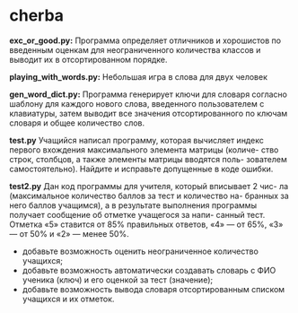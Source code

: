 # cherba

****exc_or_good.py**:** Программа определяет отличников и хорошистов по
введенным оценкам для неограниченного количества классов и выводит их в
отсортированном порядке.

**playing_with_words.py:** Небольшая игра в слова для двух человек

**gen_word_dict.py:** Программа генерирует ключи для словаря согласно шаблону
для каждого нового слова, введенного пользователем с клавиатуры, затем выводит
все значения отсортированного по ключам словаря и общее количество слов.

**test.py** Учащийся написал программу, которая вычисляет индекс
первого вхождения максимального элемента матрицы (количе-
ство строк, столбцов, а также элементы матрицы вводятся поль-
зователем самостоятельно). Найдите и исправьте допущенные
в коде ошибки.

**test2.py** Дан код программы для учителя, который вписывает 2 чис-
ла (максимальное количество баллов за тест и количество на-
бранных за него баллов учащимся), а в результате выполнения
программы получает сообщение об отметке учащегося за напи-
санный тест. Отметка «5» ставится от 85% правильных ответов,
«4» — от 65%, «3» — от 50% и «2» — менее 50%.
* добавьте возможность оценить неограниченное количество учащихся;
* добавьте возможность автоматически создавать словарь с ФИО ученика (ключ) и его оценкой за тест (значение);
* добавьте возможность вывода словаря отсортированным списком учащихся и их отметок.